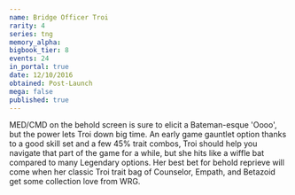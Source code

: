 ```yaml
---
name: Bridge Officer Troi
rarity: 4
series: tng
memory_alpha:
bigbook_tier: 8
events: 24
in_portal: true
date: 12/10/2016
obtained: Post-Launch
mega: false
published: true
---
```


MED/CMD on the behold screen is sure to elicit a Bateman-esque 'Oooo', but the power lets Troi down big time. An early game gauntlet option thanks to a good skill set and a few 45% trait combos, Troi should help you navigate that part of the game for a while, but she hits like a wiffle bat compared to many Legendary options. Her best bet for behold reprieve will come when her classic Troi trait bag of Counselor, Empath, and Betazoid get some collection love from WRG.
